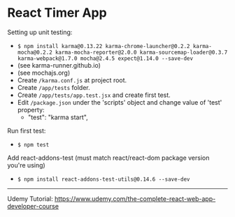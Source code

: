 # React Timer App

Setting up unit testing:
- `$ npm install karma@0.13.22 karma-chrome-launcher@0.2.2 karma-mocha@0.2.2 karma-mocha-reporter@2.0.0 karma-sourcemap-loader@0.3.7 karma-webpack@1.7.0 mocha@2.4.5 expect@1.14.0 --save-dev`
- (see karma-runner.github.io)
- (see mochajs.org)
- Create `/karma.conf.js` at project root.
- Create `/app/tests` folder.
- Create `/app/tests/app.test.jsx` and create first test.
- Edit `/package.json` under the 'scripts' object and change value of 'test' property:
  - "test": "karma start",

Run first test:
- `$ npm test`

Add react-addons-test (must match react/react-dom package version you're using)
- `$ npm install react-addons-test-utils@0.14.6 --save-dev` 

---
Udemy Tutorial:
https://www.udemy.com/the-complete-react-web-app-developer-course